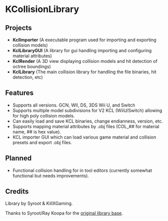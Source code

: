 # KCollisionLibrary

## Projects
- **KclImporter** (A executable program used for importing and exporting collision models)
- **KclLibraryGUI** (A library for gui handling importing and configuring material attributes)
- **KclRender** (A 3D view displaying collision models and hit detection of octree boundings)
- **KclLibrary** (The main collision library for handling the file binaries, hit detection, etc)

## Features
- Supports all versions. GCN, WII, DS, 3DS Wii U, and Switch
- Supports multiple model subdivisions for V2 KCL (WiiU/Switch) allowing for high poly collision models.
- Can easily load and save KCL binaries, change endianness, version, etc.
- Supports mapping material attributes by .obj files (COL_## for material name, ## is hex value).
- KCL importer GUI which can load various game material and collision presets and export .obj files.

## Planned
- Functional collision handling for in tool editors (currently somewhat functional but needs improvements).

## Credits

Library by Syroot & KillXGaming.

Thanks to Syroot/Ray Koopa for the [original library base](https://gitlab.com/Syroot/NintenTools/MarioKart8/-/tree/master/src/Syroot.NintenTools.MarioKart8/Collisions).
